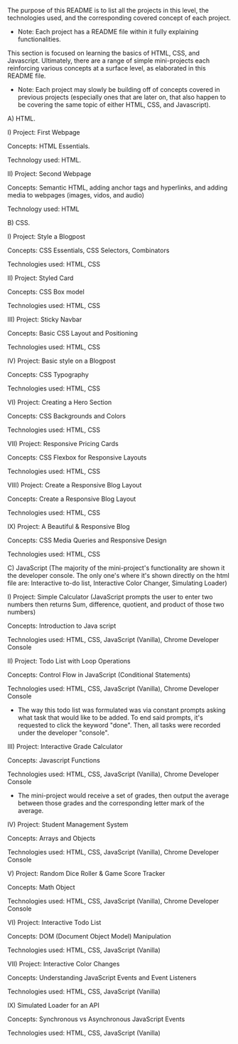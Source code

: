 The purpose of this README is to list all the projects in this level, the technologies used, and the corresponding covered concept of each project.  


* Note: Each project has a README file within it fully explaining functionalities.  


This section is focused on learning the basics of HTML, CSS, and Javascript. Ultimately, there are a range of simple mini-projects each reinforcing various concepts at a surface level, as elaborated in this README file.  


* Note: Each project may slowly be building off of concepts covered in previous projects (especially ones that are later on, that also happen to be covering the same topic of either HTML, CSS, and Javascript). 


A) HTML. 

  
I) Project: First Webpage

Concepts: HTML Essentials. 

Technology used: HTML. 


II) Project: Second Webpage

Concepts: Semantic HTML, adding anchor tags and hyperlinks, and adding media to webpages (images, vidos, and audio)

Technology used: HTML


B) CSS. 

  
I) Project: Style a Blogpost

Concepts: CSS Essentials, CSS Selectors, Combinators

Technologies used: HTML, CSS


II) Project: Styled Card

Concepts: CSS Box model

Technologies used: HTML, CSS


III) Project: Sticky Navbar

Concepts: Basic CSS Layout and Positioning

Technologies used: HTML, CSS


IV) Project: Basic style on a Blogpost

Concepts: CSS Typography

Technologies used: HTML, CSS


VI) Project: Creating a Hero Section 

Concepts: CSS Backgrounds and Colors

Technologies used: HTML, CSS


VII) Project: Responsive Pricing Cards

Concepts: CSS Flexbox for Responsive Layouts

Technologies used: HTML, CSS


VIII) Project: Create a Responsive Blog Layout

Concepts: Create a Responsive Blog Layout

Technologies used: HTML, CSS


IX) Project: A Beautiful & Responsive Blog

Concepts: CSS Media Queries and Responsive Design

Technologies used: HTML, CSS


C) JavaScript (The majority of the mini-project's functionality are shown it the developer console. The only one's where it's shown directly on the html file are: Interactive to-do list, Interactive Color Changer, Simulating Loader)


I) Project: Simple Calculator (JavaScript prompts the user to enter two numbers then returns Sum, difference, quotient, and product of those two numbers)

Concepts: Introduction to Java script

Technologies used: HTML, CSS, JavaScript (Vanilla), Chrome Developer Console


II) Project: Todo List with Loop Operations

Concepts: Control Flow in JavaScript (Conditional Statements)

Technologies used: HTML, CSS, JavaScript (Vanilla), Chrome Developer Console


* The way this todo list was formulated was via constant prompts asking what task that would like to be added. To end said prompts, it's requested to click the keyword "done". Then, all tasks were recorded under the developer "console".


III) Project: Interactive Grade Calculator

Concepts: Javascript Functions

Technologies used: HTML, CSS, JavaScript (Vanilla), Chrome Developer Console


* The mini-project would receive a set of grades, then output the average between those grades and the corresponding letter mark of the average.


IV) Project: Student Management System

Concepts: Arrays and Objects

Technologies used: HTML, CSS, JavaScript (Vanilla), Chrome Developer Console


V) Project: Random Dice Roller & Game Score Tracker

Concepts: Math Object

Technologies used: HTML, CSS, JavaScript (Vanilla), Chrome Developer Console


VI) Project: Interactive Todo List

Concepts: DOM (Document Object Model) Manipulation

Technologies used: HTML, CSS, JavaScript (Vanilla)


VII) Project: Interactive Color Changes

Concepts: Understanding JavaScript Events and Event Listeners

Technologies used: HTML, CSS, JavaScript (Vanilla)


IX) Simulated Loader for an API

Concepts: Synchronous vs Asynchronous JavaScript Events

Technologies used: HTML, CSS, JavaScript (Vanilla)
